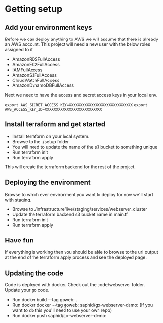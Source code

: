 # Getting setup

## Add your environment keys

Before we can deploy anything to AWS we will assume that there is already an AWS account. This project will need a new user with the below roles assigned to it.

* AmazonRDSFullAccess
* AmazonEC2FullAccess
* IAMFullAccess
* AmazonS3FullAccess
* CloudWatchFullAccess
* AmazonDynamoDBFullAccess

Next we need to have the access and secret access keys in your local env.

``export AWS_SECRET_ACCESS_KEY=XXXXXXXXXXXXXXXXXXXXXXXXXXXXX``
``export AWS_ACCESS_KEY_ID=XXXXXXXXXXXXXXXXXXXXXXXXXX``

## Install terraform and get started

* Install terraform on your local system.
* Browse to the ./setup folder
* You will need to update the name of the s3 bucket to something unique
* Run terraform init
* Run terraform apply

This will create the terraform backend for the rest of the project.

## Deploying the environment

Browse to which ever environment you want to deploy for now we'll start with staging.

* Browse to ./infrastructure/live/staging/services/webserver_cluster
* Update the terraform backend s3 bucket name in main.tf
* Run terraform init
* Run terraform apply

## Have fun

If everything is working then you should be able to browse to the url output at the end of the terraform apply process and see the deployed page.


## Updating the code

Code is deployed with docker. Check out the code/webserver folder. Update your go code. 

* Run docker build --tag goweb:<version number> .
* Run docker docker --tag goweb:<version number> saphid/go-webserver-demo:<version number> (If you want to do this you'll need to use your own repo)
* Run docker push saphid/go-webserver-demo:<version number>
 
